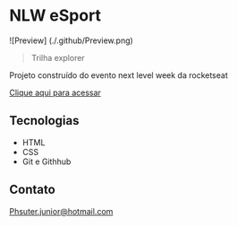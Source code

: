 # NLW eSport

![Preview] (./.github/Preview.png)

> Trilha explorer

Projeto construído do evento next level week da rocketseat

[Clique aqui para acessar](https://paulosuter.github.io/NLW-Explorer/)


## Tecnologias

- HTML
- CSS
- Git e Githhub

## Contato

Phsuter.junior@hotmail.com
